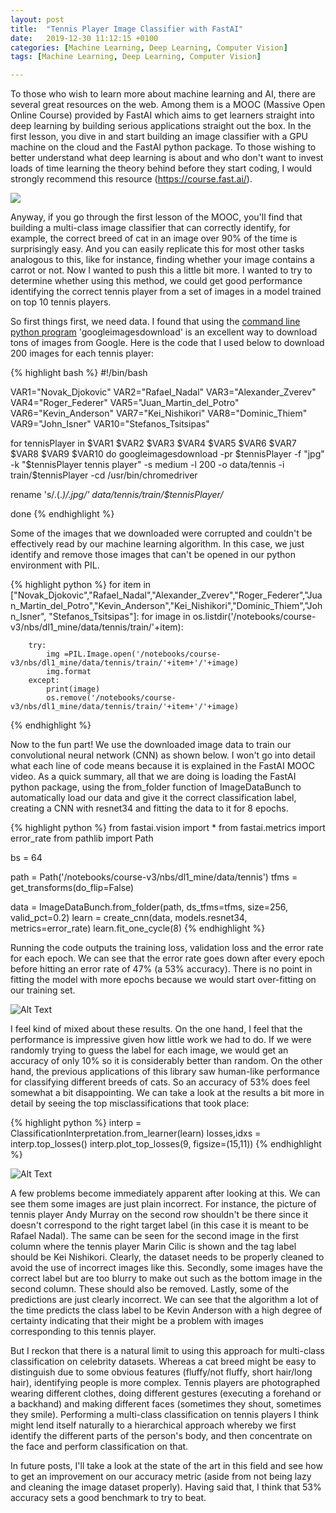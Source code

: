 ```yaml
---
layout: post
title:  "Tennis Player Image Classifier with FastAI"
date:   2019-12-30 11:12:15 +0100
categories: [Machine Learning, Deep Learning, Computer Vision]
tags: [Machine Learning, Deep Learning, Computer Vision]

---
```


To those who wish to learn more about machine learning and AI, there are several great resources on the web. Among them is a MOOC (Massive Open Online Course) provided by FastAI which aims to get learners straight into deep learning by building serious applications straight out the box. In the first lesson, you dive in and start building an image classifier with a GPU machine on the cloud and the FastAI python package. To those wishing to better understand what deep learning is about and who don't want to invest loads of time learning the theory behind before they start coding, I would strongly recommend this resource (https://course.fast.ai/).

![](http://cican17.com/wp-content/uploads/2019/07/1-1024x571.png)

Anyway, if you go through the first lesson of the MOOC, you'll find that building a multi-class image classifier that can correctly identify, for example, the correct breed of cat in an image over 90% of the time is surprisingly easy. And you can easily replicate this for most other tasks analogous to this, like for instance, finding whether your image contains a carrot or not. Now I wanted to push this a little bit more. I wanted to try to determine whether using this method, we could get good performance identifying the correct tennis player from a set of images in a model trained on top 10 tennis players. 

So first things first, we need data. I found that using the [command line python program](https://google-images-download.readthedocs.io/en/latest/index.html) 'googleimagesdownload' is an excellent way to download tons of images from Google. Here is the code that I used below to download 200 images for each tennis player:

{% highlight bash %}
#!/bin/bash

VAR1="Novak_Djokovic"
VAR2="Rafael_Nadal"
VAR3="Alexander_Zverev"
VAR4="Roger_Federer"
VAR5="Juan_Martin_del_Potro"
VAR6="Kevin_Anderson"
VAR7="Kei_Nishikori"
VAR8="Dominic_Thiem"
VAR9="John_Isner"
VAR10="Stefanos_Tsitsipas"

for tennisPlayer in $VAR1 $VAR2 $VAR3 $VAR4 $VAR5 $VAR6 $VAR7 $VAR8 $VAR9 $VAR10
do 
googleimagesdownload -pr $tennisPlayer -f "jpg" -k "$tennisPlayer tennis player" -s medium -l 200 -o data/tennis -i train/$tennisPlayer -cd /usr/bin/chromedriver

rename 's/\.(.*)/.jpg/' data/tennis/train/$tennisPlayer/*

done
{% endhighlight %} 

Some of the images that we downloaded were corrupted and couldn't be effectively read by our machine learning algorithm. In this case, we just identify and remove those images that can't be opened in our python environment with PIL. 

{% highlight python %}
for item in ["Novak_Djokovic","Rafael_Nadal","Alexander_Zverev","Roger_Federer","Juan_Martin_del_Potro","Kevin_Anderson","Kei_Nishikori","Dominic_Thiem","John_Isner", "Stefanos_Tsitsipas"]:
    for image in os.listdir('/notebooks/course-v3/nbs/dl1_mine/data/tennis/train/'+item):

        try:
            img =PIL.Image.open('/notebooks/course-v3/nbs/dl1_mine/data/tennis/train/'+item+'/'+image)
            img.format
        except:
            print(image)
            os.remove('/notebooks/course-v3/nbs/dl1_mine/data/tennis/train/'+item+'/'+image)
{% endhighlight %} 

Now to the fun part! We use the downloaded image data to train our convolutional neural network (CNN) as shown below. I won't go into detail what each line of code means because it is explained in the FastAI MOOC video. As a quick summary, all that we are doing is loading the FastAI python package, using the from_folder function of ImageDataBunch to automatically load our data and give it the correct classification label, creating a CNN with resnet34 and fitting the data to it for 8 epochs. 

{% highlight python %}
from fastai.vision import *
from fastai.metrics import error_rate
from pathlib import Path

bs = 64

path = Path('/notebooks/course-v3/nbs/dl1_mine/data/tennis')
tfms = get_transforms(do_flip=False)

data = ImageDataBunch.from_folder(path, ds_tfms=tfms, size=256, valid_pct=0.2)
learn = create_cnn(data, models.resnet34, metrics=error_rate)
learn.fit_one_cycle(8)
{% endhighlight %} 

Running the code outputs the training loss, validation loss and the error rate for each epoch. We can see that the error rate goes down after every epoch before hitting an error rate of 47% (a 53% accuracy). There is no point in fitting the model with more epochs because we would start over-fitting on our training set. 

![Alt Text](https://keepfloyding.github.io/images/CNN_fit_2.png)


I feel kind of mixed about these results. On the one hand, I feel that the performance is impressive given how little work we had to do. If we were randomly trying to guess the label for each image, we would get an accuracy of only 10% so it is considerably better than random. On the other hand, the previous applications of this library saw human-like performance for classifying different breeds of cats. So an accuracy of 53% does feel somewhat a bit disappointing. We can take a look at the results a bit more in detail by seeing the top misclassifications that took place:

{% highlight python %}
interp = ClassificationInterpretation.from_learner(learn)
losses,idxs = interp.top_losses()
interp.plot_top_losses(9, figsize=(15,11))
{% endhighlight %} 

![Alt Text](https://keepfloyding.github.io/images/top_losses_CNN.png)

A few problems become immediately apparent after looking at this. We can see them some images are just plain incorrect. For instance, the picture of tennis player Andy Murray on the second row shouldn't be there since it doesn't correspond to the right target label (in this case it is meant to be Rafael Nadal). The same can be seen for the second image in the first column where the tennis player Marin Cilic is shown and the tag label should be Kei Nishikori. Clearly, the dataset needs to be properly cleaned to avoid the use of incorrect images like this. Secondly, some images have the correct label but are too blurry to make out such as the bottom image in the second column. These should also be removed. Lastly, some of the predictions are just clearly incorrect. We can see that the algorithm a lot of the time predicts the class label to be Kevin Anderson with a high degree of certainty indicating that their might be a problem with images corresponding to this tennis player. 

But I reckon that there is a natural limit to using this approach for multi-class classification on celebrity datasets. Whereas a cat breed might be easy to distinguish due to some obvious features (fluffy/not fluffy, short hair/long hair), identifying people is more complex. Tennis players are photographed wearing different clothes, doing different gestures (executing a forehand or a backhand) and making different faces (sometimes they shout, sometimes they smile). Performing a multi-class classification on tennis players I think might lend itself naturally to a hierarchical approach whereby we first identify the different parts of the person's body, and then concentrate on the face and perform classification on that. 

In future posts, I'll take a look at the state of the art in this field and see how to get an improvement on our accuracy metric (aside from not being lazy and cleaning the image dataset properly). Having said that, I think that 53% accuracy sets a good benchmark to try to beat. 

